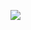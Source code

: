 <!-- #   AIRBNBFINAL



> 

>

> ##### *:open_file_folder:   AirBnbFinal- Una mia riproduzione del famoso AirBnb  :open_file_folder:*

>

> 

---



****Introduzione:**** 

Un applicazione per trovare e gestire l’affitto di appartamenti, attraverso filtri su servizi, posizione geografica o specifiche preferenze.


---

### :spiral_notepad: **Anterprima**

Il database del progetto:

![](public/img/db.png)



### :arrow_forward: Anteprima Pagine Web:
>  Preview Desktop :desktop_computer: 

![](public/img/airBnbGif.gif)

### :arrow_forward: Anteprima Pagine Mobile:
>  Preview Mobile :iphone: 

![](public/images/mobilegif.gif)

---

### :computer: Linguaggi e Tecnologie utilizzate:


* HTML


* CSS


* SASS


* Bootstrap


* JS


* jQuery


* Chart Js



* Algolia (Places/Scout/Autocomplete/Instasearch Js)


* Braintree


* Ajax



* MySql


* PHP


* Laravel


* Carbon -->



![](public/images/mobilegif.gif)